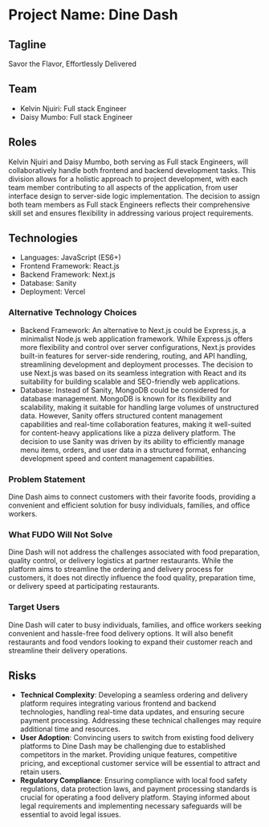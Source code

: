 # Project Name: Dine Dash

## Tagline

Savor the Flavor, Effortlessly Delivered

## Team

- Kelvin Njuiri: Full stack Engineer
- Daisy Mumbo: Full stack Engineer

## Roles

Kelvin Njuiri and Daisy Mumbo, both serving as Full stack Engineers, will collaboratively handle both frontend and backend development tasks. This division allows for a holistic approach to project development, with each team member contributing to all aspects of the application, from user interface design to server-side logic implementation. The decision to assign both team members as Full stack Engineers reflects their comprehensive skill set and ensures flexibility in addressing various project requirements.

## Technologies

- Languages: JavaScript (ES6+)
- Frontend Framework: React.js
- Backend Framework: Next.js
- Database: Sanity
- Deployment: Vercel

### Alternative Technology Choices

- Backend Framework: An alternative to Next.js could be Express.js, a minimalist Node.js web application framework. While Express.js offers more flexibility and control over server configurations, Next.js provides built-in features for server-side rendering, routing, and API handling, streamlining development and deployment processes. The decision to use Next.js was based on its seamless integration with React and its suitability for building scalable and SEO-friendly web applications.
- Database: Instead of Sanity, MongoDB could be considered for database management. MongoDB is known for its flexibility and scalability, making it suitable for handling large volumes of unstructured data. However, Sanity offers structured content management capabilities and real-time collaboration features, making it well-suited for content-heavy applications like a pizza delivery platform. The decision to use Sanity was driven by its ability to efficiently manage menu items, orders, and user data in a structured format, enhancing development speed and content management capabilities.

### Problem Statement

Dine Dash aims to connect customers with their favorite foods, providing a convenient and efficient solution for busy individuals, families, and office workers.

### What FUDO Will Not Solve

Dine Dash will not address the challenges associated with food preparation, quality control, or delivery logistics at partner restaurants. While the platform aims to streamline the ordering and delivery process for customers, it does not directly influence the food quality, preparation time, or delivery speed at participating restaurants.

### Target Users

Dine Dash will cater to busy individuals, families, and office workers seeking convenient and hassle-free food delivery options. It will also benefit restaurants and food vendors looking to expand their customer reach and streamline their delivery operations.

## Risks

- **Technical Complexity**: Developing a seamless ordering and delivery platform requires integrating various frontend and backend technologies, handling real-time data updates, and ensuring secure payment processing. Addressing these technical challenges may require additional time and resources.
- **User Adoption**: Convincing users to switch from existing food delivery platforms to Dine Dash may be challenging due to established competitors in the market. Providing unique features, competitive pricing, and exceptional customer service will be essential to attract and retain users.
- **Regulatory Compliance**: Ensuring compliance with local food safety regulations, data protection laws, and payment processing standards is crucial for operating a food delivery platform. Staying informed about legal requirements and implementing necessary safeguards will be essential to avoid legal issues.
